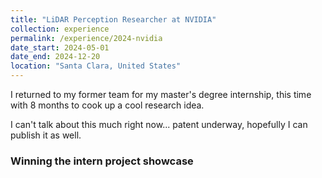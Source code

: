 ```yaml
---
title: "LiDAR Perception Researcher at NVIDIA"
collection: experience
permalink: /experience/2024-nvidia
date_start: 2024-05-01
date_end: 2024-12-20
location: "Santa Clara, United States"
---
```


I returned to my former team for my master's degree internship, this time with 
8 months to cook up a cool research idea.

I can't talk about this much right now... patent underway, hopefully I can publish it as well.

### Winning the intern project showcase
